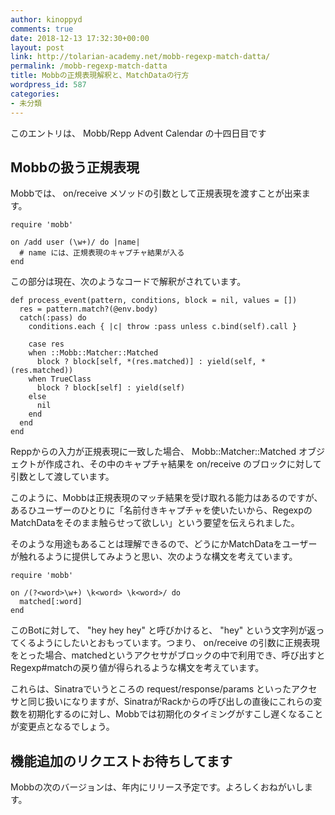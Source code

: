 ```yaml
---
author: kinoppyd
comments: true
date: 2018-12-13 17:32:30+00:00
layout: post
link: http://tolarian-academy.net/mobb-regexp-match-datta/
permalink: /mobb-regexp-match-datta
title: Mobbの正規表現解釈と、MatchDataの行方
wordpress_id: 587
categories:
- 未分類
---
```


このエントリは、 Mobb/Repp Advent Calendar の十四日目です





## Mobbの扱う正規表現


Mobbでは、 on/receive メソッドの引数として正規表現を渡すことが出来ます。

    
    require 'mobb'
    
    on /add user (\w+)/ do |name|
      # name には、正規表現のキャプチャ結果が入る
    end


この部分は現在、次のようなコードで解釈がされています。

    
    def process_event(pattern, conditions, block = nil, values = [])
      res = pattern.match?(@env.body)
      catch(:pass) do
        conditions.each { |c| throw :pass unless c.bind(self).call }
    
        case res
        when ::Mobb::Matcher::Matched
          block ? block[self, *(res.matched)] : yield(self, *(res.matched))
        when TrueClass
          block ? block[self] : yield(self)
        else
          nil
        end
      end
    end


Reppからの入力が正規表現に一致した場合、 Mobb::Matcher::Matched オブジェクトが作成され、その中のキャプチャ結果を on/receive のブロックに対して引数として渡しています。

このように、Mobbは正規表現のマッチ結果を受け取れる能力はあるのですが、あるひユーザーのひとりに「名前付きキャプチャを使いたいから、RegexpのMatchDataをそのまま触らせって欲しい」という要望を伝えられました。

そのような用途もあることは理解できるので、どうにかMatchDataをユーザーが触れるように提供してみようと思い、次のような構文を考えています。

    
    require 'mobb'
    
    on /(?<word>\w+) \k<word> \k<word>/ do
      matched[:word]
    end


このBotに対して、 "hey hey hey" と呼びかけると、 "hey" という文字列が返ってくるようにしたいとおもっています。つまり、 on/receive の引数に正規表現をとった場合、matchedというアクセサがブロックの中で利用でき、呼び出すとRegexp#matchの戻り値が得られるような構文を考えています。

これらは、Sinatraでいうところの request/response/params といったアクセサと同じ扱いになりますが、SinatraがRackからの呼び出しの直後にこれらの変数を初期化するのに対し、Mobbでは初期化のタイミングがすこし遅くなることが変更点となるでしょう。


## 機能追加のリクエストお待ちしてます


Mobbの次のバージョンは、年内にリリース予定です。よろしくおねがいします。
